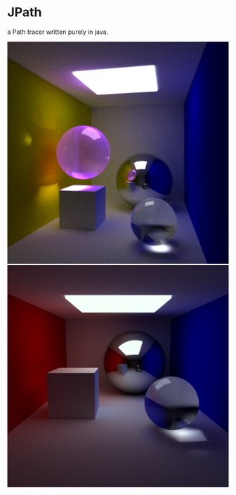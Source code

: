 JPath
====

a Path tracer written purely in java.

![alt tag](https://raw.githubusercontent.com/Harha/JPath/master/renders/JPathRender_SPP1028_SS_true_SSAMOUNT_4.png)
![alt tag](https://raw.githubusercontent.com/Harha/JPath/master/renders/JPathRender_SPP2056_SS_true_SSAMOUNT_4.png)